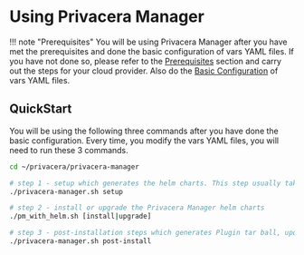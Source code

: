 # Using Privacera Manager

!!! note "Prerequisites"
    You will be using Privacera Manager after you have met the prerequisites and done the basic
    configuration of vars YAML files. If you have not done so,
    please refer to the [Prerequisites](prerequisites/index.md) section and carry out the steps for your
    cloud provider. Also do the [Basic Configuration](basic-configuration.md) of vars YAML files. 

## QuickStart
You will be using the following three commands after you have done the 
basic configuration. Every time, you modify the vars YAML files, you will need to run these 3 commands.

```bash
cd ~/privacera/privacera-manager

# step 1 - setup which generates the helm charts. This step usually takes few minutes.
./privacera-manager.sh setup

# step 2 - install or upgrade the Privacera Manager helm charts
./pm_with_helm.sh [install|upgrade]

# step 3 - post-installation steps which generates Plugin tar ball, updates Route 53 DNS, etc.
./privacera-manager.sh post-install
```


